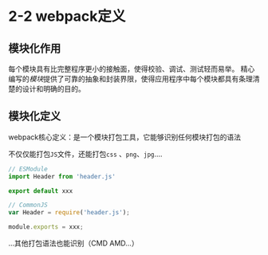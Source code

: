 # 2-2 webpack定义

## 模块化作用

每个模块具有比完整程序更小的接触面，使得校验、调试、测试轻而易举。 精心编写的*模块*提供了可靠的抽象和封装界限，使得应用程序中每个模块都具有条理清楚的设计和明确的目的。

## 模块化定义

webpack核心定义：是一个模块打包工具，它能够识别任何模块打包的语法

不仅仅能打包`JS`文件，还能打包`css` 、`png`、`jpg`....

```js
// ESModule
import Header from 'header.js'

export default xxx
```

```js
// CommonJS
var Header = require('header.js');

module.exports = xxx;
```

...其他打包语法也能识别（CMD AMD...）
